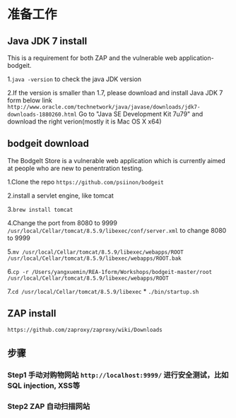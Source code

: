 # 准备工作
## Java JDK 7 install

This is a requirement for both ZAP and the vulnerable web application-bodgeit.

1.`java -version` to check the java JDK version
 
2.If the version is smaller than 1.7, please download and install Java JDK 7 form below link `http://www.oracle.com/technetwork/java/javase/downloads/jdk7-downloads-1880260.html` Go to "Java SE Development Kit 7u79" and download the right verion(mostly it is Mac OS X x64)

## bodgeit download

The BodgeIt Store is a vulnerable web application which is currently aimed at people who are new to penentration testing.

1.Clone the repo `https://github.com/psiinon/bodgeit`

2.install a servlet engine, like tomcat

3.`brew install tomcat`

4.Change the port from 8080 to 9999 `/usr/local/Cellar/tomcat/8.5.9/libexec/conf/server.xml` to change 8080 to 9999

5.`mv /usr/local/Cellar/tomcat/8.5.9/libexec/webapps/ROOT /usr/local/Cellar/tomcat/8.5.9/libexec/webapps/ROOT.bak`

6.`cp -r /Users/yangxuemin/REA-1form/Workshops/bodgeit-master/root /usr/local/Cellar/tomcat/8.5.9/libexec/webapps/ROOT`

7.`cd /usr/local/Cellar/tomcat/8.5.9/libexec` * `./bin/startup.sh`

## ZAP install
`https://github.com/zaproxy/zaproxy/wiki/Downloads`

## 步骤

### Step1 手动对购物网站 `http://localhost:9999/` 进行安全测试，比如SQL injection, XSS等

### Step2 ZAP 自动扫描网站
